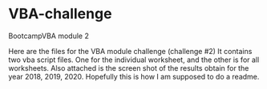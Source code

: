 # VBA-challenge
BootcampVBA module 2 

Here are the files for the VBA module challenge (challenge #2)
It contains two vba script files. One for the individual worksheet, and the other is for all worksheets.
Also attached is the screen shot of the results obtain for the year 2018, 2019, 2020.
Hopefully this is how I am supposed to do a readme.
